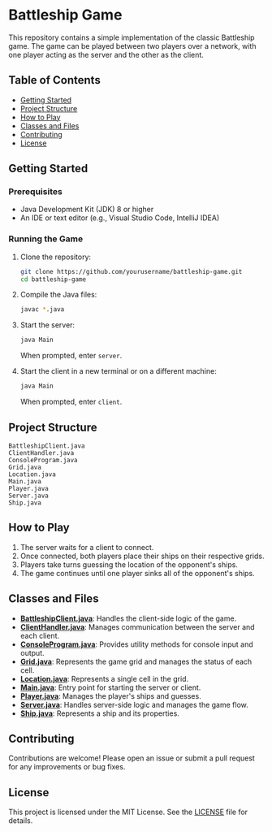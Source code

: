 # Battleship Game

This repository contains a simple implementation of the classic Battleship game. The game can be played between two players over a network, with one player acting as the server and the other as the client.

## Table of Contents

- [Getting Started](#getting-started)
- [Project Structure](#project-structure)
- [How to Play](#how-to-play)
- [Classes and Files](#classes-and-files)
- [Contributing](#contributing)
- [License](#license)

## Getting Started

### Prerequisites

- Java Development Kit (JDK) 8 or higher
- An IDE or text editor (e.g., Visual Studio Code, IntelliJ IDEA)

### Running the Game

1. Clone the repository:
    ```sh
    git clone https://github.com/yourusername/battleship-game.git
    cd battleship-game
    ```

2. Compile the Java files:
    ```sh
    javac *.java
    ```

3. Start the server:
    ```sh
    java Main
    ```
    When prompted, enter `server`.

4. Start the client in a new terminal or on a different machine:
    ```sh
    java Main
    ```
    When prompted, enter `client`.

## Project Structure

```
BattleshipClient.java
ClientHandler.java
ConsoleProgram.java
Grid.java
Location.java
Main.java
Player.java
Server.java
Ship.java
```

## How to Play

1. The server waits for a client to connect.
2. Once connected, both players place their ships on their respective grids.
3. Players take turns guessing the location of the opponent's ships.
4. The game continues until one player sinks all of the opponent's ships.

## Classes and Files

- **[BattleshipClient.java](BattleshipClient.java)**: Handles the client-side logic of the game.
- **[ClientHandler.java](ClientHandler.java)**: Manages communication between the server and each client.
- **[ConsoleProgram.java](ConsoleProgram.java)**: Provides utility methods for console input and output.
- **[Grid.java](Grid.java)**: Represents the game grid and manages the status of each cell.
- **[Location.java](Location.java)**: Represents a single cell in the grid.
- **[Main.java](Main.java)**: Entry point for starting the server or client.
- **[Player.java](Player.java)**: Manages the player's ships and guesses.
- **[Server.java](Server.java)**: Handles server-side logic and manages the game flow.
- **[Ship.java](Ship.java)**: Represents a ship and its properties.

## Contributing

Contributions are welcome! Please open an issue or submit a pull request for any improvements or bug fixes.

## License

This project is licensed under the MIT License. See the [LICENSE](LICENSE) file for details.